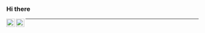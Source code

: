### Hi there <img src="https://media.giphy.com/media/hvRJCLFzcasrR4ia7z/giphy.gif" height="10px">

<a href="https://www.linkedin.com/in/nicola-gulmini-576924135/">
  <img align="left" alt="Nicola's Linkedin" width="22px" src="https://raw.githubusercontent.com/peterthehan/peterthehan/master/assets/linkedin.svg" />
</a><a href="https://www.instagram.com/nicolagulmini/"><img align="left" alt="Nicola's Instagram" width="22px" src="https://raw.githubusercontent.com/hussainweb/hussainweb/main/icons/instagram.png" /></a>

---
